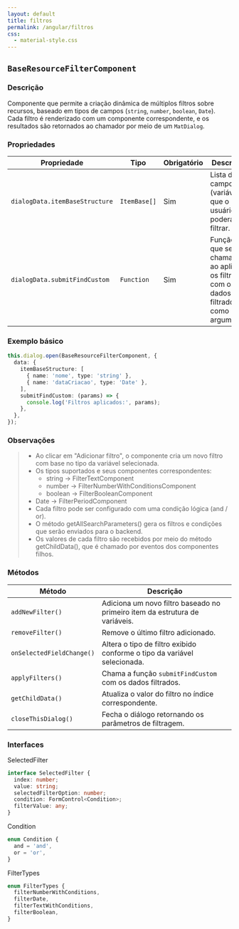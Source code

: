 ```yaml
---
layout: default
title: filtros
permalink: /angular/filtros
css:
  - material-style.css
---
```



## `BaseResourceFilterComponent`

### Descrição

Componente que permite a criação dinâmica de múltiplos filtros sobre recursos, baseado em tipos de campos (`string`, `number`, `boolean`, `Date`). Cada filtro é renderizado com um componente correspondente, e os resultados são retornados ao chamador por meio de um `MatDialog`.

### Propriedades

| Propriedade                    | Tipo         | Obrigatório | Descrição                                                                             | Exemplo                                   |
| ------------------------------ | ------------ | ----------- | ------------------------------------------------------------------------------------- | ----------------------------------------- |
| `dialogData.itemBaseStructure` | `ItemBase[]` | Sim         | Lista de campos (variáveis) que o usuário poderá filtrar.                             | `[ { name: 'status', type: 'boolean' } ]` |
| `dialogData.submitFindCustom`  | `Function`   | Sim         | Função que será chamada ao aplicar os filtros, com os dados filtrados como argumento. | `submitFindCustom(data)`                  |

### Exemplo básico

```ts
this.dialog.open(BaseResourceFilterComponent, {
  data: {
    itemBaseStructure: [
      { name: 'nome', type: 'string' },
      { name: 'dataCriacao', type: 'Date' },
    ],
    submitFindCustom: (params) => {
      console.log('Filtros aplicados:', params);
    },
  },
});
```

### Observações

> - Ao clicar em "Adicionar filtro", o componente cria um novo filtro com base no tipo da variável selecionada.
> - Os tipos suportados e seus componentes correspondentes:
>   - string → FilterTextComponent
>   - number → FilterNumberWithConditionsComponent
>   - boolean → FilterBooleanComponent
> - Date → FilterPeriodComponent
> - Cada filtro pode ser configurado com uma condição lógica (and / or).
> - O método getAllSearchParameters() gera os filtros e condições que serão enviados para o backend.
> - Os valores de cada filtro são recebidos por meio do método getChildData(), que é chamado por eventos dos componentes filhos.

### Métodos

| Método                    | Descrição                                                                   |
| ------------------------- | --------------------------------------------------------------------------- |
| `addNewFilter()`          | Adiciona um novo filtro baseado no primeiro item da estrutura de variáveis. |
| `removeFilter()`          | Remove o último filtro adicionado.                                          |
| `onSelectedFieldChange()` | Altera o tipo de filtro exibido conforme o tipo da variável selecionada.    |
| `applyFilters()`          | Chama a função `submitFindCustom` com os dados filtrados.                   |
| `getChildData()`          | Atualiza o valor do filtro no índice correspondente.                        |
| `closeThisDialog()`       | Fecha o diálogo retornando os parâmetros de filtragem.                      |

### Interfaces

SelectedFilter

```ts
interface SelectedFilter {
  index: number;
  value: string;
  selectedFilterOption: number;
  condition: FormControl<Condition>;
  filterValue: any;
}
```

Condition

```ts
enum Condition {
  and = 'and',
  or = 'or',
}
```

FilterTypes

```ts
enum FilterTypes {
  filterNumberWithConditions,
  filterDate,
  filterTextWithConditions,
  filterBoolean,
}
```
